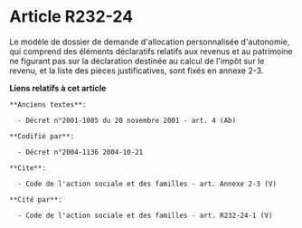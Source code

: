 # Article R232-24

Le modèle de dossier de demande d'allocation personnalisée d'autonomie, qui comprend des éléments déclaratifs relatifs aux
revenus et au patrimoine ne figurant pas sur la déclaration destinée au calcul de l'impôt sur le revenu, et la liste des
pièces justificatives, sont fixés en annexe 2-3.

**Liens relatifs à cet article**

	**Anciens textes**:

	  - Décret n°2001-1085 du 20 novembre 2001 - art. 4 (Ab)

	**Codifié par**:

	  - Décret n°2004-1136 2004-10-21

	**Cite**:

	  - Code de l'action sociale et des familles - art. Annexe 2-3 (V)

	**Cité par**:

	  - Code de l'action sociale et des familles - art. R232-24-1 (V)
